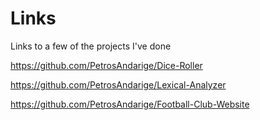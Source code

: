 # Links
Links to a few of the projects I've done

https://github.com/PetrosAndarige/Dice-Roller

https://github.com/PetrosAndarige/Lexical-Analyzer

https://github.com/PetrosAndarige/Football-Club-Website
